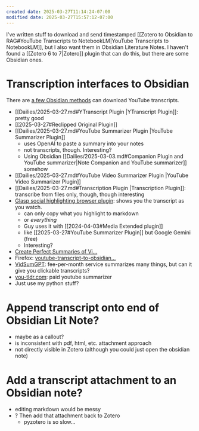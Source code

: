```yaml
---
created date: 2025-03-27T11:14:24-07:00
modified date: 2025-03-27T15:57:12-07:00
---
```

I've written stuff to download and send timestamped [[Zotero to Obsidian to RAG#YouTube Transcripts to NotebookLM|YouTube Transcripts to NotebookLM]], but I also want them in Obsidian Literature Notes.  I haven't found a [[Zotero 6 to 7|Zotero]] plugin that can do this, but there are some Obsidian ones. 
# Transcription interfaces to Obsidian
There are [a few Obsidian methods](https://www.perplexity.ai/search/is-there-an-obsidian-plugin-th-DAp4uTevSx6NOF8DuMegZQ?0=d#0) can download YouTube transcripts.

- [[Dailies/2025-03-27.md#YTranscript Plugin |YTranscript Plugin]]: pretty good
- [[2025-03-27#Reclipped Original Plugin]]
- [[Dailies/2025-03-27.md#YouTube Summarizer Plugin |YouTube Summarizer Plugin]]
	- uses OpenAI to paste a summary into your notes
	- not transcripts, though.  Interesting?
	- Using Obsidian [[Dailies/2025-03-03.md#Companion Plugin and YouTube summarizer|Note Companion and YouTube summarizer]] somehow
- [[Dailies/2025-03-27.md#YouTube Video Summarizer Plugin |YouTube Video Summarizer Plugin]]
- [[Dailies/2025-03-27.md#Transcription Plugin |Transcription Plugin]]: transcribe from files only, though, though interesting
- [Glasp social highlighting browser plugin](https://forum.obsidian.md/t/how-to-import-youtube-videos-transcripts-no-need-to-write-down-while-watching/44459): shows you the transcript as you watch.  
	- can only copy what you highlight to markdown
	- or *everything*
	- Guy uses it with [[2024-04-03#Media Extended plugin]]
	- like [[2025-03-27#YouTube Summarizer Plugin]] but Google Gemini (free)
	- Interesting?
- [Create Perfect Summaries of Vi...](https://forum.obsidian.md/t/create-perfect-summaries-of-video-transcripts-with-ai-for-free/96851)
- Firefox: [youtube-transcript-to-obsidian...](https://addons.mozilla.org/en-US/firefox/addon/youtube-transcript-to-obsidian/)
- [VidSumGPT](https://forum.obsidian.md/t/how-to-import-youtube-videos-transcripts-no-need-to-write-down-while-watching/44459): fee-per-month service summarizes many things, but can it give you clickable transcripts?
- [you-tldr.com](http://you-tldr.com/): paid youtube summarizer
- Just use my python stuff?
# Append transcript onto end of Obsidian Lit Note?
- maybe as a callout?
- is inconsistent with pdf, html, etc. attachment approach
- not directly visible in Zotero (although you could just open the obsidian note)
# Add a transcript attachment to an Obsidian note?
- editing markdown would be messy
- ? Then add that attachment back to Zotero
	- pyzotero is so slow...

